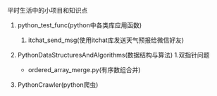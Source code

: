 平时生活中的小项目和知识点
1. python_test_func(python中各类库应用函数)
    1. itchat_send_msg(使用itchat库发送天气预报给微信好友)

2. PythonDataStructuresAndAlgorithms(数据结构与算法)
    1.双指针问题
    - ordered_array_merge.py(有序数组合并)
3. PythonCrawler(python爬虫)